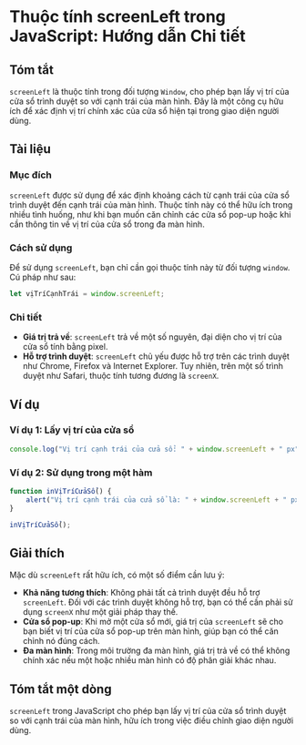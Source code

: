 <!--
Meta Description: # Thuộc tính screenLeft trong JavaScript: Hướng dẫn Chi tiết ## Tóm tắt `screenLeft` là thuộc tính trong đối tượng `Window`, cho phép bạn lấy vị trí c...
Meta Keywords: của, screenleft, cửa, trong, trí
-->

# Thuộc tính screenLeft trong JavaScript: Hướng dẫn Chi tiết

## Tóm tắt
`screenLeft` là thuộc tính trong đối tượng `Window`, cho phép bạn lấy vị trí của cửa sổ trình duyệt so với cạnh trái của màn hình. Đây là một công cụ hữu ích để xác định vị trí chính xác của cửa sổ hiện tại trong giao diện người dùng.

## Tài liệu
### Mục đích
`screenLeft` được sử dụng để xác định khoảng cách từ cạnh trái của cửa sổ trình duyệt đến cạnh trái của màn hình. Thuộc tính này có thể hữu ích trong nhiều tình huống, như khi bạn muốn căn chỉnh các cửa sổ pop-up hoặc khi cần thông tin về vị trí của cửa sổ trong đa màn hình.

### Cách sử dụng
Để sử dụng `screenLeft`, bạn chỉ cần gọi thuộc tính này từ đối tượng `window`. Cú pháp như sau:

```javascript
let vịTríCạnhTrái = window.screenLeft;
```

### Chi tiết
- **Giá trị trả về**: `screenLeft` trả về một số nguyên, đại diện cho vị trí của cửa sổ tính bằng pixel.
- **Hỗ trợ trình duyệt**: `screenLeft` chủ yếu được hỗ trợ trên các trình duyệt như Chrome, Firefox và Internet Explorer. Tuy nhiên, trên một số trình duyệt như Safari, thuộc tính tương đương là `screenX`.

## Ví dụ
### Ví dụ 1: Lấy vị trí của cửa sổ
```javascript
console.log("Vị trí cạnh trái của cửa sổ: " + window.screenLeft + " px");
```

### Ví dụ 2: Sử dụng trong một hàm
```javascript
function inVịTríCửaSổ() {
    alert("Vị trí cạnh trái của cửa sổ là: " + window.screenLeft + " px");
}

inVịTríCửaSổ();
```

## Giải thích
Mặc dù `screenLeft` rất hữu ích, có một số điểm cần lưu ý:
- **Khả năng tương thích**: Không phải tất cả trình duyệt đều hỗ trợ `screenLeft`. Đối với các trình duyệt không hỗ trợ, bạn có thể cần phải sử dụng `screenX` như một giải pháp thay thế.
- **Cửa sổ pop-up**: Khi mở một cửa sổ mới, giá trị của `screenLeft` sẽ cho bạn biết vị trí của cửa sổ pop-up trên màn hình, giúp bạn có thể căn chỉnh nó đúng cách.
- **Đa màn hình**: Trong môi trường đa màn hình, giá trị trả về có thể không chính xác nếu một hoặc nhiều màn hình có độ phân giải khác nhau.

## Tóm tắt một dòng
`screenLeft` trong JavaScript cho phép bạn lấy vị trí của cửa sổ trình duyệt so với cạnh trái của màn hình, hữu ích trong việc điều chỉnh giao diện người dùng.